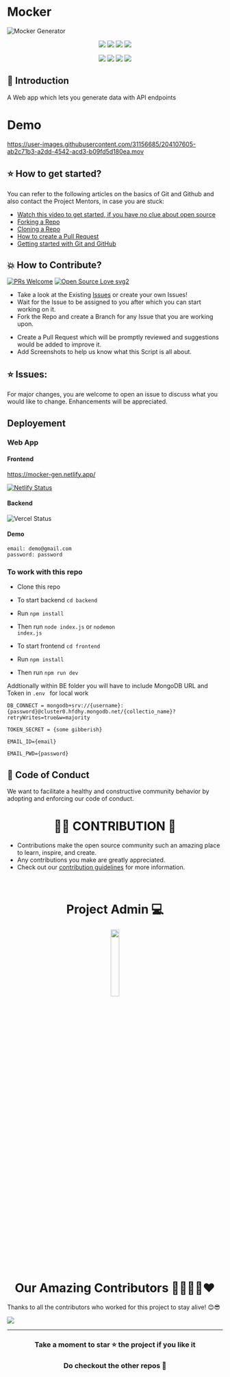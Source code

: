# Mocker

![Mocker Generator](https://socialify.git.ci/shelcia/mocker/image?description=1&font=KoHo&forks=1&issues=1&language=1&owner=1&pattern=Brick%20Wall&pulls=1&stargazers=1&theme=Dark)

<!-- [![DeepScan grade](https://deepscan.io/api/teams/19881/projects/23324/branches/705580/badge/grade.svg)](https://deepscan.io/dashboard#view=project&tid=19881&pid=23324&bid=705580) -->

<p align="center">
<img src="https://img.shields.io/badge/language-React-blue?style=for-the-badge">
<img src="https://img.shields.io/badge/language-MongoDB-blue?style=for-the-badge">
<img src="https://img.shields.io/badge/language-Express-blue?style=for-the-badge">
<img src="https://img.shields.io/badge/language-Nodejs-blue?style=for-the-badge">  
 </p>
 
<p align="center">
<img src="https://img.shields.io/github/stars/shelcia/mocker?style=for-the-badge" />
<img src="https://img.shields.io/github/forks/shelcia/mocker?style=for-the-badge" />  
<img src="https://img.shields.io/github/issues-raw/shelcia/mocker?style=for-the-badge"/>
<img src="https://img.shields.io/github/issues-pr-closed-raw/shelcia/mocker?style=for-the-badge" >
</p>

## 📌 Introduction

A Web app which lets you generate data with API endpoints

# Demo

https://user-images.githubusercontent.com/31156685/204107605-ab2c71b3-a2dd-4542-acd3-b09fd5d180ea.mov

## ⭐ How to get started?

You can refer to the following articles on the basics of Git and Github and also contact the Project Mentors, in case you are stuck:

- [Watch this video to get started, if you have no clue about open source](https://youtu.be/SL5KKdmvJ1U)
- [Forking a Repo](https://help.github.com/en/github/getting-started-with-github/fork-a-repo)
- [Cloning a Repo](https://help.github.com/en/desktop/contributing-to-projects/creating-a-pull-request)
- [How to create a Pull Request](https://opensource.com/article/19/7/create-pull-request-github)
- [Getting started with Git and GitHub](https://towardsdatascience.com/getting-started-with-git-and-github-6fcd0f2d4ac6)

## 💥 How to Contribute?

[![PRs Welcome](https://img.shields.io/badge/PRs-welcome-brightgreen.svg?style=flat-square)](http://makeapullrequest.com)
[![Open Source Love svg2](https://badges.frapsoft.com/os/v2/open-source.svg?v=103)](https://github.com/ellerbrock/open-source-badges/)

- Take a look at the Existing [Issues](https://github.com/shelcia/mocker/issues) or create your own Issues!
- Wait for the Issue to be assigned to you after which you can start working on it.
- Fork the Repo and create a Branch for any Issue that you are working upon.
<!-- - Read the [Code of Conduct](https://github.com/shelcia/CRM/blob/master/CODE_OF_CONDUCT.md) -->
- Create a Pull Request which will be promptly reviewed and suggestions would be added to improve it.
- Add Screenshots to help us know what this Script is all about.

## ⭐ Issues:

For major changes, you are welcome to open an issue to discuss what you would like to change. Enhancements will be appreciated.

</p>

## Deployement

### Web App

#### Frontend

https://mocker-gen.netlify.app/

[![Netlify Status](https://api.netlify.com/api/v1/badges/26eb34f4-5250-4bf3-86f4-dcb70b2cd822/deploy-status)](https://app.netlify.com/sites/mocker-gen/deploys)

#### Backend

![Vercel Status](https://vercelbadge.vercel.app/api/shelcia/mocker?style=for-the-badge)

#### Demo

```
email: demo@gmail.com
password: password
```

### To work with this repo

- Clone this repo

- To start backend <code>cd backend</code>

- Run <code>npm install</code>

- Then run <code>node index.js</code> or <code>nodemon index.js</code>

- To start frontend <code>cd frontend</code>

- Run <code>npm install</code>

- Then run <code>npm run dev</code>

Addtionally within BE folder you will have to include MongoDB URL and Token in <code>.env </code> for local work

```
DB_CONNECT = mongodb+srv://{username}:{password}@cluster0.hfdhy.mongodb.net/{collectio_name}?retryWrites=true&w=majority

TOKEN_SECRET = {some gibberish}

EMAIL_ID={email}

EMAIL_PWD={password}

```

## 💼 Code of Conduct

We want to facilitate a healthy and constructive community behavior by adopting and enforcing our code of conduct.

# <h1 align=center>🧑‍💻 CONTRIBUTION 👏</h1>

- Contributions make the open source community such an amazing place to learn, inspire, and create.
- Any contributions you make are greatly appreciated.
- Check out our [contribution guidelines](/CONTRIBUTING.md) for more information.

<br>

<h1 align=center> Project Admin 💻</h1>

  <p align="center">
  <a href="https://github.com/shelcia"><img src="https://avatars.githubusercontent.com/shelcia" width="20%" /></a>


<h1 align=center> Our Amazing Contributors 👨‍👨‍👦‍👦❤️</h1>

Thanks to all the contributors who worked for this project to stay alive! 😊😎

<a align="center" href="https://github.com/shelcia/mocker/graphs/contributors">
  <img src="https://contrib.rocks/image?repo=shelcia/mocker&&max=817" />  
</a>

<br>

---
<div align="center">
    <h3><b>Take a moment to star ⭐ the project if you like it</b></h3>
    <h3>Do checkout the other repos 💫</h3> 
</div>




<!-- Please adhere toward our [Code-of-Conduct](code-of-conduct.md). -->
